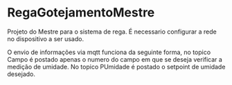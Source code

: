 # RegaGotejamentoMestre
Projeto do Mestre para o sistema de rega. É necessario configurar a rede no dispositivo a ser usado.

O envio de informações via mqtt funciona da seguinte forma, no topico Campo é postado apenas o numero do campo em que se deseja verificar a medição de umidade. No topico PUmidade é postado o setpoint de umidade desejado.